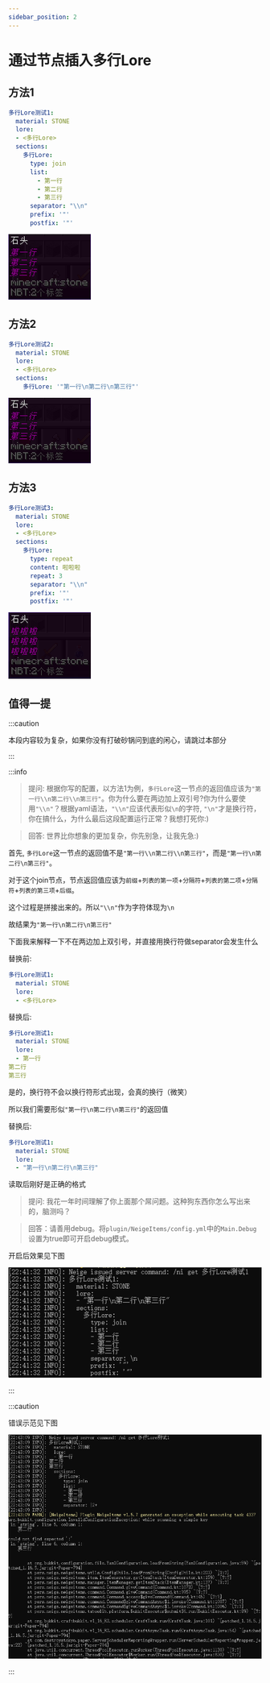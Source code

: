 ```yaml
---
sidebar_position: 2
---
```


# 通过节点插入多行Lore

## 方法1

```yaml
多行Lore测试1:
  material: STONE
  lore:
  - <多行Lore>
  sections:
    多行Lore:
      type: join
      list:
        - 第一行
        - 第二行
        - 第三行
      separator: "\\n"
      prefix: '"'
      postfix: '"'
```

![](_images/多行Lore测试1.png)

## 方法2

```yaml
多行Lore测试2:
  material: STONE
  lore:
  - <多行Lore>
  sections:
    多行Lore: '"第一行\n第二行\n第三行"'
```

![](_images/多行Lore测试2.png)

## 方法3

```yaml
多行Lore测试3:
  material: STONE
  lore:
  - <多行Lore>
  sections:
    多行Lore:
      type: repeat
      content: 啦啦啦
      repeat: 3
      separator: "\\n"
      prefix: '"'
      postfix: '"'
```

![](_images/多行Lore测试3.png)

## 值得一提

:::caution

本段内容较为复杂，如果你没有打破砂锅问到底的闲心，请跳过本部分

:::

:::info

> 提问: 根据你写的配置，以方法1为例，`多行Lore`这一节点的返回值应该为`"第一行\\n第二行\\n第三行"`。你为什么要在两边加上双引号?你为什么要使用`"\\n"`？根据yaml语法，`"\\n"`应该代表形似`\n`的字符, `"\n"`才是换行符，你在搞什么，为什么最后这段配置运行正常？我想打死你:)

> 回答: 世界比你想象的更加复杂，你先别急，让我先急:)

首先, `多行Lore`这一节点的返回值不是`"第一行\\n第二行\\n第三行"`，而是`"第一行\n第二行\n第三行"`。

对于这个join节点，节点返回值应该为`前缀`+`列表的第一项`+`分隔符`+`列表的第二项`+`分隔符`+`列表的第三项`+`后缀`。

这个过程是拼接出来的。所以`"\\n"`作为字符体现为`\n`

故结果为`"第一行\n第二行\n第三行"`

下面我来解释一下不在两边加上双引号，并直接用换行符做separator会发生什么

替换前:
```yaml
多行Lore测试1:
  material: STONE
  lore:
  - <多行Lore>
```
替换后:
```yaml
多行Lore测试1:
  material: STONE
  lore:
  - 第一行
第二行
第三行
```

是的，换行符不会以换行符形式出现，会真的换行（微笑）

所以我们需要形似`"第一行\n第二行\n第三行"`的返回值

替换后:
```yaml
多行Lore测试1:
  material: STONE
  lore:
  - "第一行\n第二行\n第三行"
```

读取后刚好是正确的格式

> 提问: 我花一年时间理解了你上面那个屌问题。这种狗东西你怎么写出来的，脑测吗？

> 回答：请善用debug。将`plugin/NeigeItems/config.yml`中的`Main.Debug`设置为true即可开启debug模式。

开启后效果见下图

![](_images/debug.png)

:::

:::caution

错误示范见下图

![](_images/错误示范.png)

:::